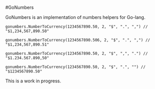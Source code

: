 #GoNumbers

GoNumbers is an implementation of numbers helpers for Go-lang.

```
gonumbers.NumberToCurrency(1234567890.50, 2, "$", ".", ",") // "$1,234,567,890.50"

gonumbers.NumberToCurrency(1234567890.506, 2, "$", ".", ",") // "$1,234,567,890.51"

gonumbers.NumberToCurrency(1234567890.50, 2, "$", ",", ".") // "$1.234.567.890,50"

gonumbers.NumberToCurrency(1234567890.50, 2, "$", ".", "") // "$1234567890.50"
```

This is a work in progress.